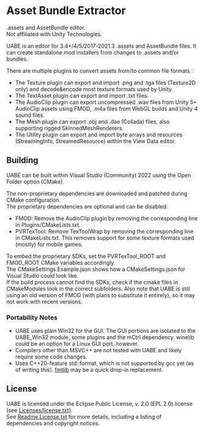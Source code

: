 # Asset Bundle Extractor
.assets and AssetBundle editor.  
Not affiliated with Unity Technologies.

UABE is an editor for 3.4+/4/5/2017-2021.3 .assets and AssetBundle files. It can create standalone mod installers from changes to .assets and/or bundles.

There are multiple plugins to convert assets from/to common file formats :
- The Texture plugin can export and import .png and .tga files (Texture2D only) and decode&encode most texture formats used by Unity.
- The TextAsset plugin can export and import .txt files.
- The AudioClip plugin can export uncompressed .wav files from Unity 5+ AudioClip assets using FMOD, .m4a files from WebGL builds and Unity 4 sound files.
- The Mesh plugin can export .obj and .dae (Collada) files, also supporting rigged SkinnedMeshRenderers.
- The Utility plugin can export and import byte arrays and resources (StreamingInfo, StreamedResource) within the View Data editor.

## Building
UABE can be built within Visual Studio (Community) 2022 using the Open Folder option (CMake).

The non-proprietary dependencies are downloaded and patched during CMake configuration.  
The proprietary dependencies are optional and can be disabled:
- FMOD: Remove the AudioClip plugin by removing the corresponding line in Plugins/CMakeLists.txt.
- PVRTexTool: Remove TexToolWrap by removing the corresponding line in CMakeLists.txt. This removes support for some texture formats used (mostly) for mobile games.

To embed the proprietary SDKs, set the PVRTexTool_ROOT and FMOD_ROOT CMake variables accordingly.  
The CMakeSettings.Example.json shows how a CMakeSettings.json for Visual Studio could look like.  
If the build process cannot find the SDKs, check if the cmake files in CMakeModules look in the correct subfolders. Also note that UABE is still using an old version of FMOD (with plans to substitute it entirely), so it may not work with recent versions.

### Portability Notes
- UABE uses plain Win32 for the GUI. The GUI portions are isolated to the UABE_Win32 module, some plugins and the mCtrl dependency. winelib could be an option for a Linux GUI port, however.
- Compilers other than MSVC++ are not tested with UABE and likely require some code changes.
- Uses C++20-feature std::format, which is not supported by gcc yet (as of writing this). [fmtlib](https://github.com/fmtlib/fmt) may be a quick drop-in replacement.

## License
UABE is licensed under the Eclipse Public License, v. 2.0 (EPL 2.0) license (see [Licenses/license.txt](Licenses/license.txt)).  
See [Readme.License.txt](Readme.License.txt) for more details, including a listing of dependencies and copyright notices.
